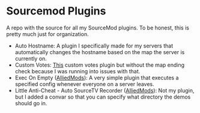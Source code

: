 # Sourcemod Plugins

A repo with the source for all my SourceMod plugins. To be honest, this is pretty much just for organization.

-   Auto Hostname: A plugin I specifically made for my servers that automatically changes the hostname based on the map the server is currently on.
-   Custom Votes: [This](https://github.com/sneak-it/cvreduxmodified) custom votes plugin but without the map ending check because I was running into issues with that.
-   Exec On Empty ([AlliedMods](https://forums.alliedmods.net/showthread.php?t=325949)): A very simple plugin that executes a specified config whenever everyone on a server leaves.
-   Little Anti-Cheat - Auto SourceTV Recorder ([AlliedMods](https://forums.alliedmods.net/showpost.php?p=2709181&postcount=8)): Not my plugin, but I added a convar so that you can specify what directory the demos should go in.
